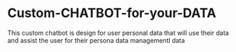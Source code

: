 # Custom-CHATBOT-for-your-DATA
This custom chatbot is design for user personal data that will use their data and assist the user for their persona data managementl data
